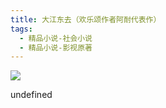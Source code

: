 ```yaml
---
title: 大江东去（欢乐颂作者阿耐代表作）
tags:
  - 精品小说-社会小说
  - 精品小说-影视原著
---
```


![](https://wfqqreader-1252317822.image.myqcloud.com/cover/280/715280/s_715280.jpg)

undefined